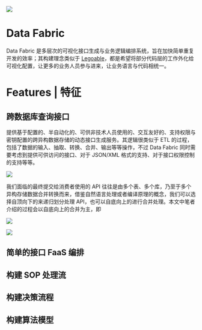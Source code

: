![](https://i.postimg.cc/nhyVbYCy/image.png)

# Data Fabric

Data Fabric 是多层次的可视化接口生成与业务逻辑编排系统，旨在加快简单重复开发的效率；其构建理念类似于 [Legoable](https://github.com/wx-chevalier/Legoble)，都是希望将部分代码层的工作外化给可视化配置，让更多的业务人员参与进来，让业务语言与代码相统一。

# Features | 特征

## 跨数据库查询接口

提供基于配置的、半自动化的、可供非技术人员使用的、交互友好的、支持权限与密钥配置的跨异构数据存储的动态接口生成服务。其逻辑很类似于 ETL 的过程，包括了数据的输入、抽取、转换、合并、输出等等操作，不过 Data Fabric 同时需要考虑到提供可供访问的接口、对于 JSON/XML 格式的支持、对于接口权限控制的支持等等。

![](https://coding.net/u/hoteam/p/Cache/git/raw/master/2017/2/1/QQ20170207-0fdfasdfasdfasdfsd.png)

我们面临的最终提交给消费者使用的 API 往往是由多个表、多个库，乃至于多个异构存储数据合并转换而来，借鉴自然语言处理或者编译原理的概念，我们可以选择自顶向下的来递归划分处理 API，也可以自底向上的进行合并处理。本文中笔者介绍的过程会以自底向上的合并为主，即

![](https://coding.net/u/hoteam/p/Cache/git/raw/master/2017/2/1/QQ20170207-01111.png)

![](https://coding.net/u/hoteam/p/Cache/git/raw/master/2017/2/1/QQ20170207-0asadas.png)

## 简单的接口 FaaS 编排

## 构建 SOP 处理流

## 构建决策流程

## 构建算法模型
